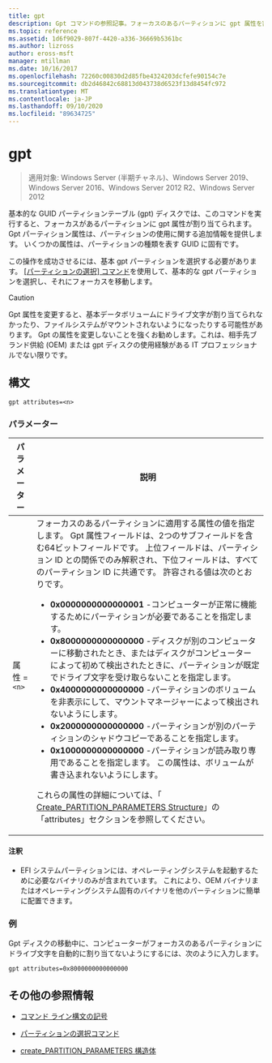 ```yaml
---
title: gpt
description: Gpt コマンドの参照記事。フォーカスのあるパーティションに gpt 属性を割り当てます。
ms.topic: reference
ms.assetid: 1d6f9029-807f-4420-a336-36669b5361bc
ms.author: lizross
author: eross-msft
manager: mtillman
ms.date: 10/16/2017
ms.openlocfilehash: 72260c00830d2d85fbe4324203dcfefe90154c7e
ms.sourcegitcommit: db2d46842c68813d043738d6523f13d8454fc972
ms.translationtype: MT
ms.contentlocale: ja-JP
ms.lasthandoff: 09/10/2020
ms.locfileid: "89634725"
---
```

# <a name="gpt"></a>gpt

> 適用対象: Windows Server (半期チャネル)、Windows Server 2019、Windows Server 2016、Windows Server 2012 R2、Windows Server 2012

基本的な GUID パーティションテーブル (gpt) ディスクでは、このコマンドを実行すると、フォーカスがあるパーティションに gpt 属性が割り当てられます。 Gpt パーティション属性は、パーティションの使用に関する追加情報を提供します。 いくつかの属性は、パーティションの種類を表す GUID に固有です。

この操作を成功させるには、基本 gpt パーティションを選択する必要があります。 [[パーティションの選択] コマンド](select-partition.md)を使用して、基本的な gpt パーティションを選択し、それにフォーカスを移動します。

> [!CAUTION]
> Gpt 属性を変更すると、基本データボリュームにドライブ文字が割り当てられなかったり、ファイルシステムがマウントされないようになったりする可能性があります。 Gpt の属性を変更しないことを強くお勧めします。これは、相手先ブランド供給 (OEM) または gpt ディスクの使用経験がある IT プロフェッショナルでない限りです。

## <a name="syntax"></a>構文

```
gpt attributes=<n>
```

### <a name="parameters"></a>パラメーター

| パラメーター | 説明 |
| --------- | ----------- |
| 属性 =`<n>` | フォーカスのあるパーティションに適用する属性の値を指定します。 Gpt 属性フィールドは、2つのサブフィールドを含む64ビットフィールドです。 上位フィールドは、パーティション ID との関係でのみ解釈され、下位フィールドは、すべてのパーティション ID に共通です。 許容される値は次のとおりです。<ul><li>**0x0000000000000001** -コンピューターが正常に機能するためにパーティションが必要であることを指定します。</li><li>**0x8000000000000000** -ディスクが別のコンピューターに移動されたとき、またはディスクがコンピューターによって初めて検出されたときに、パーティションが既定でドライブ文字を受け取らないことを指定します。</li><li>**0x4000000000000000** -パーティションのボリュームを非表示にして、マウントマネージャーによって検出されないようにします。</li><li>**0x2000000000000000** -パーティションが別のパーティションのシャドウコピーであることを指定します。</li><li>**0x1000000000000000** -パーティションが読み取り専用であることを指定します。 この属性は、ボリュームが書き込まれないようにします。</li></ul><p>これらの属性の詳細については、「 [Create_PARTITION_PARAMETERS Structure](/windows/win32/api/vds/ns-vds-create_partition_parameters)」の「attributes」セクションを参照してください。 |

#### <a name="remarks"></a>注釈

- EFI システムパーティションには、オペレーティングシステムを起動するために必要なバイナリのみが含まれています。 これにより、OEM バイナリまたはオペレーティングシステム固有のバイナリを他のパーティションに簡単に配置できます。

### <a name="examples"></a>例

Gpt ディスクの移動中に、コンピューターがフォーカスのあるパーティションにドライブ文字を自動的に割り当てないようにするには、次のように入力します。

```
gpt attributes=0x8000000000000000
```

## <a name="additional-references"></a>その他の参照情報

- [コマンド ライン構文の記号](command-line-syntax-key.md)

- [パーティションの選択コマンド](select-partition.md)

- [create_PARTITION_PARAMETERS 構造体](/windows/win32/api/vds/ns-vds-create_partition_parameters)
